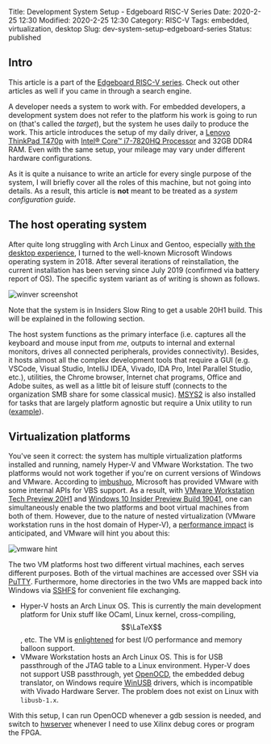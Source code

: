 Title: Development System Setup - Edgeboard RISC-V Series
Date: 2020-2-25 12:30
Modified: 2020-2-25 12:30
Category: RISC-V
Tags: embedded, virtualization, desktop
Slug: dev-system-setup-edgeboard-series
Status: published

## Intro

This article is a part of the [Edgeboard RISC-V series]({filename}edgeboard-series.md).  Check out other articles as well if you came in through a search engine.

A developer needs a system to work with.  For embedded developers, a development system does not refer to the platform his work is going to run on (that's called the _target_), but the system he uses daily to produce the work.  This article introduces the setup of my daily driver, a [Lenovo ThinkPad T470p](https://www.lenovo.com/us/en/laptops/thinkpad/thinkpad-t-series/ThinkPad-T470p/p/22TP2TT470P) with [Intel® Core™ i7-7820HQ Processor](https://ark.intel.com/content/www/us/en/ark/products/97496/intel-core-i7-7820hq-processor-8m-cache-up-to-3-90-ghz.html) and 32GB DDR4 RAM.  Even with the same setup, your mileage may vary under different hardware configurations.

As it is quite a nuisance to write an article for every single purpose of the system, I will briefly cover all the roles of this machine, but not going into details.  As a result, this article is __not__ meant to be treated as a _system configuration guide_.

## The host operating system

After quite long struggling with Arch Linux and Gentoo, especially [with the desktop experience]({filename}/Gentoo/install-gentoo-in-hyper-v.md), I turned to the well-known Microsoft Windows operating system in 2018.  After several iterations of reinstallation, the current installation has been serving since July 2019 (confirmed via battery report of OS).  The specific system variant as of writing is shown as follows.

![winver screenshot]({filename}/images/winver-20200225.png)

Note that the system is in Insiders Slow Ring to get a usable 20H1 build.  This will be explained in the following section.

The host system functions as the primary interface (i.e. captures all the keyboard and mouse input from _me_, outputs to internal and external monitors, drives all connected peripherals, provides connectivity).  Besides, it hosts almost all the complex development tools that require a GUI (e.g. VSCode, Visual Studio, IntelliJ IDEA, Vivado, IDA Pro, Intel Parallel Studio, etc.), utilities, the Chrome browser, Internet chat programs, Office and Adobe suites, as well as a little bit of leisure stuff (connects to the organization SMB share for some classical music).  [MSYS2](https://www.msys2.org/) is also installed for tasks that are largely platform agnostic but require a Unix utility to run ([example](https://github.com/chipsalliance/rocket-chip/blob/8cec10850a217d49a34d24fc3ae799daed6bcf26/src/main/scala/diplomacy/DeviceTree.scala#L135)).

## Virtualization platforms

You've seen it correct: the system has multiple virtualization platforms installed and running, namely Hyper-V and VMware Workstation.  The two platforms would not work together if you're on current versions of Windows and VMware.  According to [imbushuo](https://t.me/mm256_cmpeq_epi8), Microsoft has provided VMware with some internal APIs for VBS support.  As a result, with [VMware Workstation Tech Preview 20H1](https://blogs.vmware.com/workstation/2020/01/vmware-workstation-tech-preview-20h1.html) and [Windows 10 Insider Preview Build 19041](https://blogs.windows.com/windowsexperience/2019/12/10/announcing-windows-10-insider-preview-build-19041/), one can simultaneously enable the two platforms and boot virtual machines from both of them.  However, due to the nature of nested virtualization (VMware workstation runs in the host domain of Hyper-V), a [performance impact](https://en.wikipedia.org/wiki/Second_Level_Address_Translation) is anticipated, and VMware will hint you about this:

![vmware hint]({filename}/images/vmware-nested-hint-20200225.png)

The two VM platforms host two different virtual machines, each serves different purposes.  Both of the virtual machines are accessed over SSH via [PuTTY](https://www.putty.org/).  Furthermore, home directories in the two VMs are mapped back into Windows via [SSHFS](https://github.com/libfuse/sshfs) for convenient file exchanging.

- Hyper-V hosts an Arch Linux OS.  This is currently the main development platform for Unix stuff like OCaml, Linux kernel, cross-compiling, $$\LaTeX$$, etc.  The VM is [enlightened](https://docs.microsoft.com/en-us/windows-server/administration/performance-tuning/role/hyper-v-server/terminology) for best I/O performance and memory balloon support.
- VMware Workstation hosts an Arch Linux OS.  This is for USB passthrough of the JTAG table to a Linux environment.  Hyper-V does not support USB passthrough, yet [OpenOCD](http://openocd.org/), the embedded debug translator, on Windows require [WinUSB](https://docs.microsoft.com/en-us/windows-hardware/drivers/usbcon/winusb) drivers, which is incompatible with Vivado Hardware Server.  The problem does not exist on Linux with `libusb-1.x`.

With this setup, I can run OpenOCD whenever a gdb session is needed, and switch to [hwserver](https://aur.archlinux.org/packages/xilinx-hw-server/) whenever I need to use Xilinx debug cores or program the FPGA.